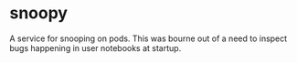 snoopy
======

A service for snooping on pods. This was bourne out of a need to inspect bugs
happening in user notebooks at startup.
